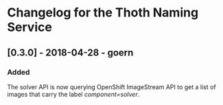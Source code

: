 # Changelog for the Thoth Naming Service


## [0.3.0] - 2018-04-28 - goern

### Added

The solver API is now querying OpenShift ImageStream API to get a list of images that carry the label *component=solver*.